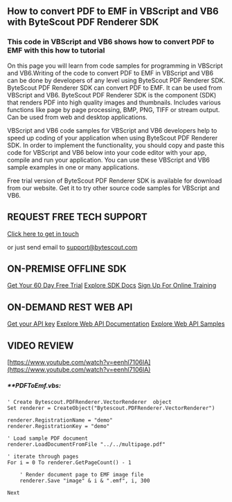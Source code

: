 ## How to convert PDF to EMF in VBScript and VB6 with ByteScout PDF Renderer SDK

### This code in VBScript and VB6 shows how to convert PDF to EMF with this how to tutorial

On this page you will learn from code samples for programming in VBScript and VB6.Writing of the code to convert PDF to EMF in VBScript and VB6 can be done by developers of any level using ByteScout PDF Renderer SDK. ByteScout PDF Renderer SDK can convert PDF to EMF. It can be used from VBScript and VB6. ByteScout PDF Renderer SDK is the component (SDK) that renders PDF into high quality images and thumbnails. Includes various functions like page by page processing, BMP, PNG, TIFF or stream output. Can be used from web and desktop applications.

VBScript and VB6 code samples for VBScript and VB6 developers help to speed up coding of your application when using ByteScout PDF Renderer SDK. In order to implement the functionality, you should copy and paste this code for VBScript and VB6 below into your code editor with your app, compile and run your application. You can use these VBScript and VB6 sample examples in one or many applications.

Free trial version of ByteScout PDF Renderer SDK is available for download from our website. Get it to try other source code samples for VBScript and VB6.

## REQUEST FREE TECH SUPPORT

[Click here to get in touch](https://bytescout.zendesk.com/hc/en-us/requests/new?subject=ByteScout%20PDF%20Renderer%20SDK%20Question)

or just send email to [support@bytescout.com](mailto:support@bytescout.com?subject=ByteScout%20PDF%20Renderer%20SDK%20Question) 

## ON-PREMISE OFFLINE SDK 

[Get Your 60 Day Free Trial](https://bytescout.com/download/web-installer?utm_source=github-readme)
[Explore SDK Docs](https://bytescout.com/documentation/index.html?utm_source=github-readme)
[Sign Up For Online Training](https://academy.bytescout.com/)


## ON-DEMAND REST WEB API

[Get your API key](https://pdf.co/documentation/api?utm_source=github-readme)
[Explore Web API Documentation](https://pdf.co/documentation/api?utm_source=github-readme)
[Explore Web API Samples](https://github.com/bytescout/ByteScout-SDK-SourceCode/tree/master/PDF.co%20Web%20API)

## VIDEO REVIEW

[https://www.youtube.com/watch?v=eenhl7106lA](https://www.youtube.com/watch?v=eenhl7106lA)




<!-- code block begin -->

##### ****PDFToEmf.vbs:**
    
```
' Create Bytescout.PDFRenderer.VectorRenderer  object
Set renderer = CreateObject("Bytescout.PDFRenderer.VectorRenderer")

renderer.RegistrationName = "demo"
renderer.RegistrationKey = "demo"

' Load sample PDF document
renderer.LoadDocumentFromFile "../../multipage.pdf"

' iterate through pages
For i = 0 To renderer.GetPageCount() - 1

	' Render document page to EMF image file
    renderer.Save "image" & i & ".emf", i, 300

Next



```

<!-- code block end -->